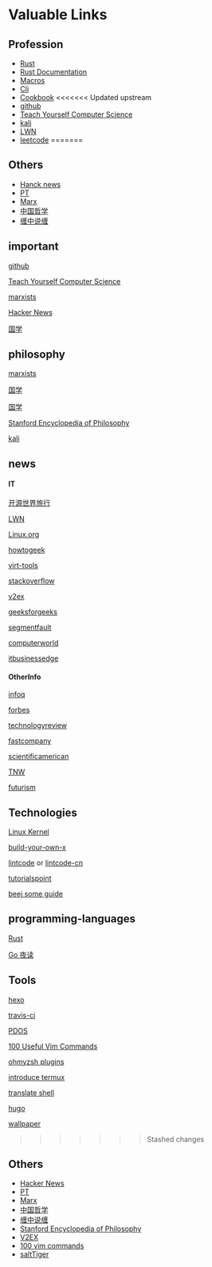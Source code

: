 # Valuable Links

<!--more-->

<!--toc-->

## Profession
- [Rust](https://www.rust-lang.org/)
- [Rust Documentation](https://doc.rust-lang.org/nightly/)
- [Macros](https://veykril.github.io/tlborm/introduction.html)
- [Cli](https://rust-cli.github.io/book/index.html)
- [Cookbook](https://rust-lang-nursery.github.io/rust-cookbook/intro.html)
<<<<<<< Updated upstream
- [github](https://github.com)
- [Teach Yourself Computer Science](https://teachyourselfcs.com/)
- [kali](https://www.kali.org/)
- [LWN](https://lwn.net/)
- [leetcode](https://leetcode.com/)
=======


## Others
- [Hanck news](https://news.ycombinator.com/)
- [PT](https://program-think.blogspot.com/)
- [Marx](https://www.marxists.org/chinese/index.html)
- [中国哲学](https://ctext.org/zhs)
- [缠中说缠](https://gsysbrj.github.io/index.html)

## important

[github](https://github.com)

[Teach Yourself Computer Science](https://teachyourselfcs.com/)

[marxists](https://www.marxists.org/index.htm)

[Hacker News](https://news.ycombinator.com/)

[国学](https://ctext.org/zhs) 
<!-- toc -->
<!--more-->



## philosophy

[marxists](https://www.marxists.org/index.htm)

[国学](https://ctext.org/zhs) 

[国学](https://5000yan.com/)

[Stanford Encyclopedia of Philosophy](https://plato.stanford.edu/index.html)

[kali](https://www.kali.org/)


## news

#### IT

[开源世界旅行](https://i.linuxtoy.org/docs/guide/index.html)

[LWN](https://lwn.net/)

[Linux.org](https://www.linux.org/)

[howtogeek](https://www.howtogeek.com/)

[virt-tools](https://planet.virt-tools.org)

[stackoverflow](https://stackoverflow.com/)

[v2ex](https://www.v2ex.com/)

[geeksforgeeks](https://www.geeksforgeeks.org)

[segmentfault](https://segmentfault.com/)

[computerworld](https://www.computerworld.com/)

[itbusinessedge](https://www.itbusinessedge.com/)

#### OtherInfo

[infoq](https://www.infoq.cn/)

[forbes](https://www.forbes.com/)

[technologyreview](https://www.technologyreview.com/)

[fastcompany](https://www.fastcompany.com/)

[scientificamerican](https://www.scientificamerican.com/)

[TNW](https://thenextweb.com/)

[futurism](https://futurism.com/)



## Technologies

[Linux Kernel](https://www.kernel.org/)

[build-your-own-x](https://github.com/danistefanovic/build-your-own-x)

[lintcode](https://www.lintcode.com/) or [lintcode-cn](https://leetcode-cn.com/)

[tutorialspoint](https://www.tutorialspoint.com/index.htm)

[beej some guide](http://beej.us/)



## programming-languages

[Rust](https://www.rust-lang.org)

[Go 夜读](https://talkgo.org/)



## Tools

[hexo](https://hexo.io/)

[travis-ci](https://travis-ci.com/)

[PDOS](https://pdos.csail.mit.edu/)

[100 Useful Vim Commands](https://www.ubuntupit.com/100-useful-vim-commands-that-youll-need-every-day/)

[ohmyzsh plugins](https://github.com/ohmyzsh/ohmyzsh/wiki/Plugins)

[introduce termux](https://blog.sunriseydy.top/technology/mobilephone/linux-terminal-on-android-via-termux-without-root/)

[translate shell](https://github.com/soimort/translate-shell)

[hugo](https://gohugo.io/)

[wallpaper](http://www.netbian.com/)
>>>>>>> Stashed changes



## Others
- [Hacker News](https://news.ycombinator.com/)
- [PT](https://program-think.blogspot.com/)
- [Marx](https://www.marxists.org/chinese/index.html)
- [中国哲学](https://ctext.org/zhs)
- [缠中说缠](https://gsysbrj.github.io/index.html)
- [Stanford Encyclopedia of Philosophy](https://plato.stanford.edu/index.html)
- [V2EX](https://www.v2ex.com/)
- [100 vim commands](https://www.ubuntupit.com/100-useful-vim-commands-that-youll-need-every-day/)
- [saltTiger](https://salttiger.com/)

